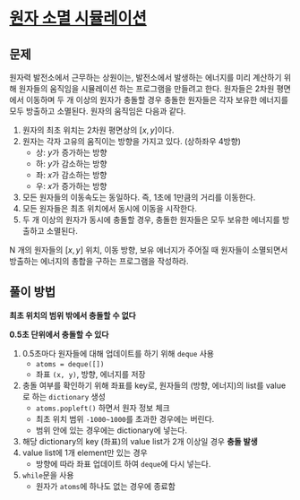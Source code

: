 # [원자 소멸 시뮬레이션](https://swexpertacademy.com/main/code/problem/problemDetail.do?contestProbId=AWXRFInKex8DFAUo)

## 문제
원자력 발전소에서 근무하는 상원이는, 발전소에서 발생하는 에너지를 미리 계산하기 위해 원자들의 움직임을 시뮬레이션 하는 프로그램을 만들려고 한다. 원자들은 2차원 평면에서 이동하며 두 개 이상의 원자가 충돌할 경우 충돌한 원자들은 각자 보유한 에너지를 모두 방출하고 소멸된다. 원자의 움직임은 다음과 같다.
1. 원자의 최초 위치는 2차원 평면상의 $[x, y]$이다.
2. 원자는 각자 고유의 움직이는 방향을 가지고 있다. (상하좌우 4방향)
    - 상: $y$가 증가하는 방향
    - 하: $y$가 감소하는 방향
    - 좌: $x$가 감소하는 방향
    - 우: $x$가 증가하는 방향
3. 모든 원자들의 이동속도는 동일하다. 즉, 1초에 1만큼의 거리를 이동한다.
4. 모든 원자들은 최초 위치에서 동시에 이동을 시작한다.
5. 두 개 이상의 원자가 동시에 충돌할 경우, 충돌한 원자들은 모두 보유한 에너지를 방출하고 소멸된다.

N 개의 원자들의 $[x,y]$ 위치, 이동 방향, 보유 에너지가 주어질 때 원자들이 소멸되면서 방출하는 에너지의 총합을 구하는 프로그램을 작성하라.

## 풀이 방법
**최초 위치의 범위 밖에서 충돌할 수 없다**

**0.5초 단위에서 충돌할 수 있다**

1. 0.5초마다 원자들에 대해 업데이트를 하기 위해 `deque` 사용
    - `atoms = deque([])`
    - 좌표 `(x, y)`, 방향, 에너지를 저장
2. 충돌 여부를 확인하기 위해 좌표를 key로, 원자들의 (방향, 에너지)의 list를 value로 하는 `dictionary` 생성
    - `atoms.popleft()` 하면서 원자 정보 체크
    - 최초 위치 범위 `-1000~1000`를 초과한 경우에는 버린다.
    - 범위 안에 있는 경우에는 dictionary에 넣는다.
3. 해당 dictionary의 key (좌표)의 value list가 2개 이상일 경우 **충돌 발생**
4. value list에 1개 element만 있는 경우
    - 방향에 따라 좌표 업데이트 하여 `deque`에 다시 넣는다.
5. `while`문을 사용
    - 원자가 `atoms`에 하나도 없는 경우에 종료함
